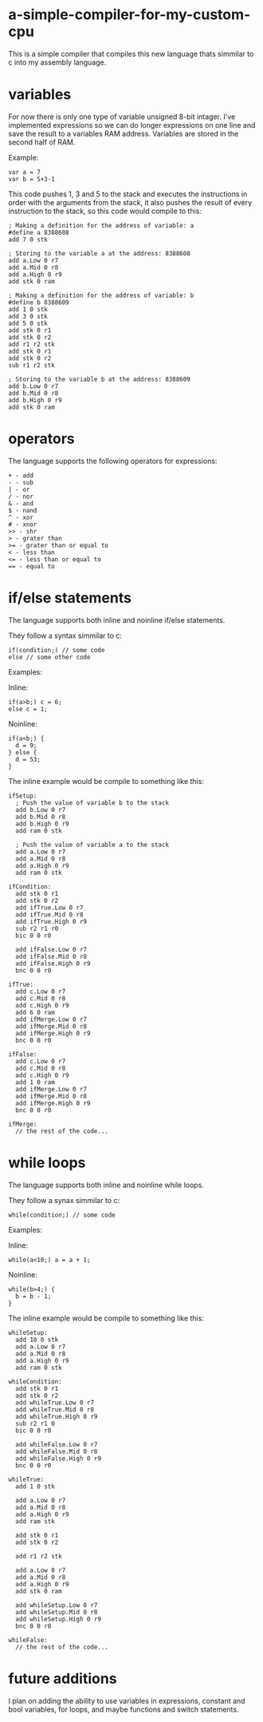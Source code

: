 # a-simple-compiler-for-my-custom-cpu
This is a simple compiler that compiles this new language thats simmilar to c into my assembly language.

# variables
For now there is only one type of variable unsigned 8-bit intager.
I've implemented expressions so we can do longer expressions on one line and save the result to a variables RAM address.
Variables are stored in the second half of RAM.

Example:
```
var a = 7
var b = 5+3-1
```

This code pushes 1, 3 and 5 to the stack and executes the instructions in order with the arguments from the stack, it also pushes the result of every instruction to the stack, so this code would compile to this:

```
; Making a definition for the address of variable: a
#define a 8388608
add 7 0 stk

; Storing to the variable a at the address: 8388608
add a.Low 0 r7
add a.Mid 0 r8
add a.High 0 r9
add stk 0 ram

; Making a definition for the address of variable: b
#define b 8388609
add 1 0 stk
add 3 0 stk
add 5 0 stk
add stk 0 r1
add stk 0 r2
add r1 r2 stk
add stk 0 r1
add stk 0 r2
sub r1 r2 stk

; Storing to the variable b at the address: 8388609
add b.Low 0 r7
add b.Mid 0 r8
add b.High 0 r9
add stk 0 ram
```

# operators
The language supports the following operators for expressions:
```
+ - add
- - sub
| - or
/ - nor
& - and
$ - nand
^ - xor
# - xnor
>> - shr
> - grater than
>= - grater than or equal to
< - less than
<= - less than or equal to
== - equal to
```

# if/else statements
The language supports both inline and noinline if/else statements.

They follow a syntax simmilar to c:
```
if(condition;) // some code
else // some other code
```
Examples:

Inline:
```
if(a>b;) c = 6;
else c = 1;
```
Noinline:
```
if(a<b;) {
  d = 9;
} else {
  d = 53;
}
```

The inline example would be compile to something like this:
```
ifSetup:
  ; Push the value of variable b to the stack
  add b.Low 0 r7
  add b.Mid 0 r8
  add b.High 0 r9
  add ram 0 stk

  ; Push the value of variable a to the stack
  add a.Low 0 r7
  add a.Mid 0 r8
  add a.High 0 r9
  add ram 0 stk
  
ifCondition:
  add stk 0 r1
  add stk 0 r2
  add ifTrue.Low 0 r7
  add ifTrue.Mid 0 r8
  add ifTrue.High 0 r9
  sub r2 r1 r0
  bic 0 0 r0

  add ifFalse.Low 0 r7
  add ifFalse.Mid 0 r8
  add ifFalse.High 0 r9
  bnc 0 0 r0

ifTrue:
  add c.Low 0 r7
  add c.Mid 0 r8
  add c.High 0 r9
  add 6 0 ram
  add ifMerge.Low 0 r7
  add ifMerge.Mid 0 r8
  add ifMerge.High 0 r9
  bnc 0 0 r0

ifFalse:
  add c.Low 0 r7
  add c.Mid 0 r8
  add c.High 0 r9
  add 1 0 ram
  add ifMerge.Low 0 r7
  add ifMerge.Mid 0 r8
  add ifMerge.High 0 r9
  bnc 0 0 r0

ifMerge:
  // the rest of the code...
```

# while loops
The language supports both inline and noinline while loops.

They follow a synax simmilar to c:
```
while(condition;) // some code
```

Examples:

Inline:
```
while(a<10;) a = a + 1;
```
Noinline:
```
while(b>4;) {
  b = b - 1;
}
```

The inline example would be compile to something like this:
```
whileSetup:
  add 10 0 stk
  add a.Low 0 r7
  add a.Mid 0 r8
  add a.High 0 r9
  add ram 0 stk

whileCondition:
  add stk 0 r1
  add stk 0 r2
  add whileTrue.Low 0 r7
  add whileTrue.Mid 0 r8
  add whileTrue.High 0 r9
  sub r2 r1 0
  bic 0 0 r0
  
  add whileFalse.Low 0 r7
  add whileFalse.Mid 0 r8
  add whileFalse.High 0 r9
  bnc 0 0 r0

whileTrue:
  add 1 0 stk

  add a.Low 0 r7
  add a.Mid 0 r8
  add a.High 0 r9
  add ram stk

  add stk 0 r1
  add stk 0 r2

  add r1 r2 stk

  add a.Low 0 r7
  add a.Mid 0 r8
  add a.High 0 r9
  add stk 0 ram

  add whileSetup.Low 0 r7
  add whileSetup.Mid 0 r8
  add whileSetup.High 0 r9
  bnc 0 0 r0

whileFalse:
  // the rest of the code...
```

# future additions
I plan on adding the ability to use variables in expressions, constant and bool variables, for loops, and maybe functions and switch statements.

